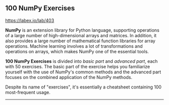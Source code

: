 
## 100 NumPy Exercises
https://labex.io/lab/403

**NumPy** is an extension library for Python language, supporting operations of a large number of high-dimensional arrays and matrices. In addition, it also provides a large number of mathematical function libraries for array operations. Machine learning involves a lot of transformations and operations on arrays, which makes NumPy one of the essential tools.

**100 NumPy Exercises** is divided into _basic part_ and _advanced part_, each with 50 exercises. The basic part of the exercise helps you familiarize yourself with the use of NumPy's common methods and the advanced part focuses on the combined application of the NumPy methods.

Despite its name of "exercises", it's essentially a cheatsheet containing 100 most-frequent usage.

<html><hr /></html>

